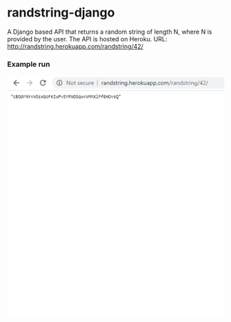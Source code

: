 # randstring-django
A Django based API that returns a random string of length N, where N is provided by the user.
The API is hosted on Heroku.
URL: http://randstring.herokuapp.com/randstring/42/

### Example run
![alt text](https://github.com/namhsuya/randstring-django/blob/master/randstring.png)

